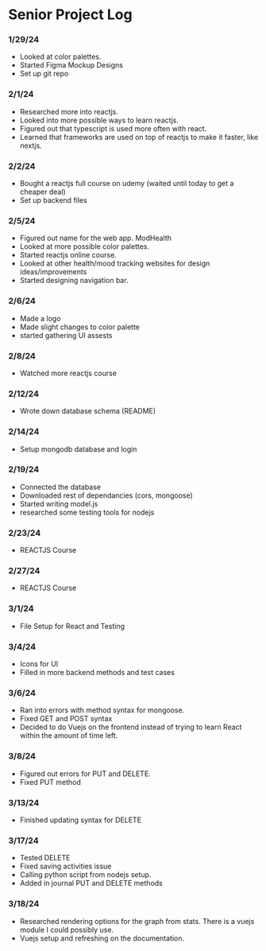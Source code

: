 # Senior Project Log

### 1/29/24
* Looked at color palettes.
* Started Figma Mockup Designs
* Set up git repo

### 2/1/24
* Researched more into reactjs. 
* Looked into more possible ways to learn reactjs.
* Figured out that typescript is used more often with react.
* Learned that frameworks are used on top of reactjs to make it faster, like nextjs. 


### 2/2/24
* Bought a reactjs full course on udemy (waited until today to get a cheaper deal)
* Set up backend files


### 2/5/24
* Figured out name for the web app. ModHealth
* Looked at more possible color palettes.
* Started reactjs online course. 
* Looked at other health/mood tracking websites for design ideas/improvements
* Started designing navigation bar.


### 2/6/24
* Made a logo
* Made slight changes to color palette
* started gathering UI assests

### 2/8/24
* Watched more reactjs course

### 2/12/24
* Wrote down database schema (README)

### 2/14/24
* Setup mongodb database and login

### 2/19/24
* Connected the database
* Downloaded rest of dependancies (cors, mongoose)
* Started writing model.js
* researched some testing tools for nodejs

### 2/23/24
* REACTJS Course

### 2/27/24
* REACTJS Course

### 3/1/24
* File Setup for React and Testing

### 3/4/24
* Icons for UI
* Filled in more backend methods and test cases

### 3/6/24
* Ran into errors with method syntax for mongoose.
* Fixed GET and POST syntax
* Decided to do Vuejs on the frontend instead of trying to learn React within the amount of time left. 

### 3/8/24
* Figured out errors for PUT and DELETE.
* Fixed PUT method

### 3/13/24
* Finished updating syntax for DELETE

### 3/17/24
* Tested DELETE
* Fixed saving activities issue
* Calling python script from nodejs setup.
* Added in journal PUT and DELETE methods

### 3/18/24
* Researched rendering options for the graph from stats. There is a vuejs module I could possibly use.
* Vuejs setup and refreshing on the documentation.
